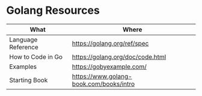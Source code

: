# Golang Resources

|What|Where|
|---|---|
|Language Reference|https://golang.org/ref/spec|
|How to Code in Go|https://golang.org/doc/code.html|
|Examples|https://gobyexample.com/|
|Starting Book|https://www.golang-book.com/books/intro|


